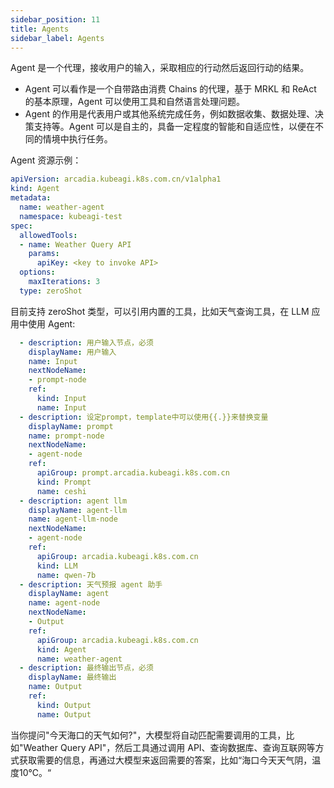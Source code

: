 ```yaml
---
sidebar_position: 11
title: Agents
sidebar_label: Agents
---
```


Agent 是一个代理，接收用户的输入，采取相应的行动然后返回行动的结果。
* Agent 可以看作是一个自带路由消费 Chains 的代理，基于 MRKL 和 ReAct 的基本原理，Agent 可以使用工具和自然语言处理问题。
* Agent 的作用是代表用户或其他系统完成任务，例如数据收集、数据处理、决策支持等。Agent 可以是自主的，具备一定程度的智能和自适应性，以便在不同的情境中执行任务。

Agent 资源示例：
```yaml
apiVersion: arcadia.kubeagi.k8s.com.cn/v1alpha1
kind: Agent
metadata:
  name: weather-agent
  namespace: kubeagi-test
spec:
  allowedTools:
  - name: Weather Query API
    params:
      apiKey: <key to invoke API>
  options:
    maxIterations: 3
  type: zeroShot
```
目前支持 zeroShot 类型，可以引用内置的工具，比如天气查询工具，在 LLM 应用中使用 Agent:
```yaml
  - description: 用户输入节点，必须
    displayName: 用户输入
    name: Input
    nextNodeName:
    - prompt-node
    ref:
      kind: Input
      name: Input
  - description: 设定prompt，template中可以使用{{.}}来替换变量
    displayName: prompt
    name: prompt-node
    nextNodeName:
    - agent-node
    ref:
      apiGroup: prompt.arcadia.kubeagi.k8s.com.cn
      kind: Prompt
      name: ceshi
  - description: agent llm
    displayName: agent-llm
    name: agent-llm-node
    nextNodeName:
    - agent-node
    ref:
      apiGroup: arcadia.kubeagi.k8s.com.cn
      kind: LLM
      name: qwen-7b
  - description: 天气预报 agent 助手
    displayName: agent
    name: agent-node
    nextNodeName:
    - Output
    ref:
      apiGroup: arcadia.kubeagi.k8s.com.cn
      kind: Agent
      name: weather-agent
  - description: 最终输出节点，必须
    displayName: 最终输出
    name: Output
    ref:
      kind: Output
      name: Output
```
当你提问"今天海口的天气如何?"，大模型将自动匹配需要调用的工具，比如"Weather Query API"，然后工具通过调用 API、查询数据库、查询互联网等方式获取需要的信息，再通过大模型来返回需要的答案，比如“海口今天天气阴，温度10℃。“

